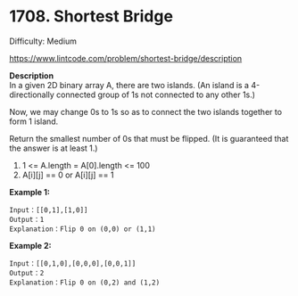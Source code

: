 # 1708. Shortest Bridge

Difficulty: Medium

https://www.lintcode.com/problem/shortest-bridge/description

**Description**  
In a given 2D binary array A, there are two islands. (An island is a 4-directionally connected group of 1s not connected to any other 1s.)

Now, we may change 0s to 1s so as to connect the two islands together to form 1 island.

Return the smallest number of 0s that must be flipped. (It is guaranteed that the answer is at least 1.)

1. 1 <= A.length = A[0].length <= 100
2. A[i][j] == 0 or A[i][j] == 1

**Example 1:**
```
Input：[[0,1],[1,0]]
Output：1
Explanation：Flip 0 on (0,0) or (1,1)
```

**Example 2:**
```
Input：[[0,1,0],[0,0,0],[0,0,1]]
Output：2
Explanation：Flip 0 on (0,2) and (1,2)
```
